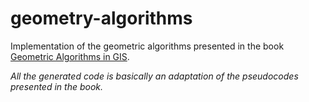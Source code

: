 # geometry-algorithms

Implementation of the geometric algorithms presented in the book [Geometric Algorithms in GIS](http://www.dpi.inpe.br/gilberto/livro/geocomp/geometria.pdf).

*All the generated code is basically an adaptation of the pseudocodes presented in the book.*

